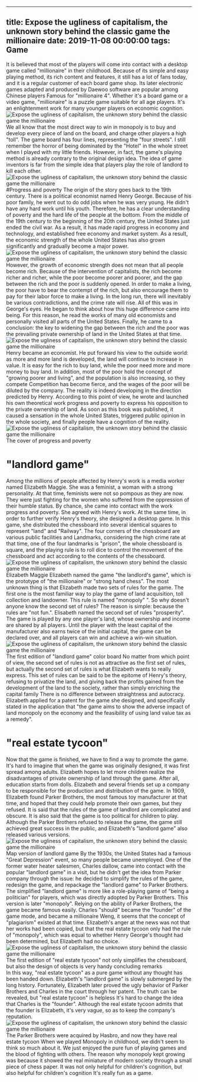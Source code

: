 
---
title: Expose the ugliness of capitalism, the unknown story behind the classic game the millionaire
date: 2019-11-08 00:00:00
tags:  Game
---
It is believed that most of the players will come into contact with a desktop game called "millionaire" in their childhood. Because of its simple and easy playing method, its rich content and features, it still has a lot of fans today, and it is a regular customer of each board game shop. Its later electronic games adapted and produced by Daewoo software are popular among Chinese players Famous for "millionaire 4". Whether it's a board game or a video game, "millionaire" is a puzzle game suitable for all age players. It's an enlightenment work for many younger players on economic cognition.
![Expose the ugliness of capitalism, the unknown story behind the classic game the millionaire](5ee7580c37054dbd920bf6897cfe4a5e.jpg)
We all know that the most direct way to win in monopoly is to buy and develop every piece of land on the board, and charge other players a high "toll". The game board has four lines, representing the "four streets". I still remember the horror of being dominated by the "Hotel" in the whole street when I played with my little friends. However, in fact, the game's playing method is already contrary to the original design idea. The idea of game inventors is far from the simple idea that players play the role of landlord to kill each other.
![Expose the ugliness of capitalism, the unknown story behind the classic game the millionaire](d400bf2f49e943238fa9137dc58d8f37.jpg)
#Progress and poverty
The origin of the story goes back to the 19th century. There is a political economist named Henry George. Because of his poor family, he went out to do odd jobs when he was very young. He didn't have any hard work until his youth. Therefore, he has a clear understanding of poverty and the hard life of the people at the bottom. From the middle of the 19th century to the beginning of the 20th century, the United States just ended the civil war. As a result, it has made rapid progress in economy and technology, and established free economy and market system. As a result, the economic strength of the whole United States has also grown significantly and gradually become a major power.
![Expose the ugliness of capitalism, the unknown story behind the classic game the millionaire](d32ce0c5df4647a7ac37d6a0a8430be3.jpg)
However, the growth of economic strength does not mean that all people become rich. Because of the intervention of capitalists, the rich become richer and richer, while the poor become poorer and poorer, and the gap between the rich and the poor is suddenly opened. In order to make a living, the poor have to bear the contempt of the rich, but also encourage them to pay for their labor force to make a living. In the long run, there will inevitably be various contradictions, and the crime rate will rise. All of this was in George's eyes. He began to think about how this huge difference came into being. For this reason, he read the works of many old economists and personally visited all parts of the United States. Finally, he came to a conclusion: the key to widening the gap between the rich and the poor was the prevailing private ownership of land in the United States at that time.
![Expose the ugliness of capitalism, the unknown story behind the classic game the millionaire](0423c085614147f8a51097677022a858.jpg)
Henry became an economist. He put forward his view to the outside world: as more and more land is developed, the land will continue to increase in value. It is easy for the rich to buy land, while the poor need more and more money to buy land. In addition, most of the poor hold the concept of "growing poorer and living", and the population is also increasing, so they compete Competition has become fierce, and the wages of the poor will be diluted by the company. The reality is indeed developing in the direction predicted by Henry. According to this point of view, he wrote and launched his own theoretical work progress and poverty to express his opposition to the private ownership of land. As soon as this book was published, it caused a sensation in the whole United States, triggered public opinion in the whole society, and finally people have a cognition of the reality.
![Expose the ugliness of capitalism, the unknown story behind the classic game the millionaire](e83a6d65a1584893a2dde9d326118d3a.jpg)
The cover of progress and poverty
#  "landlord game"
Among the millions of people affected by Henry's work is a media worker named Elizabeth Maggie. She was a feminist, a woman with a strong personality. At that time, feminists were not so pompous as they are now. They were just fighting for the women who suffered from the oppression of their humble status.
By chance, she came into contact with the work progress and poverty. She agreed with Henry's work. At the same time, in order to further verify Henry's theory, she designed a desktop game. In this game, she distributed the chessboard into several identical squares to represent "land" and "Railway". The four corners of the chessboard are various public facilities and Landmarks, considering the high crime rate at that time, one of the four landmarks is "prison", the whole chessboard is square, and the playing rule is to roll dice to control the movement of the chessboard and act according to the contents of the chessboard.
![Expose the ugliness of capitalism, the unknown story behind the classic game the millionaire](81c53f0c5e5c4aca9368e2a20e9682f0.jpg)
Elizabeth Maggie
Elizabeth named the game "the landlord's game", which is the prototype of "the millionaire" or "strong hand chess". The most unknown thing is that Elizabeth made two sets of rules for the game. The first one is the most familiar way to play the game of land acquisition, toll collection and landowner. This rule is named "monopoly" ". So why doesn't anyone know the second set of rules? The reason is simple: because the rules are "not fun.". Elisabeth named the second set of rules "prosperity". The game is played by any one player's land, whose ownership and income are shared by all players. Until the player with the least capital of the manufacturer also earns twice of the initial capital, the game can be declared over, and all players can win and achieve a win-win situation.
![Expose the ugliness of capitalism, the unknown story behind the classic game the millionaire](b2cb09875ab04b779b273a81c1e60ec4.jpg)
The first edition of "landlord game" color board
No matter from which point of view, the second set of rules is not as attractive as the first set of rules, but actually the second set of rules is what Elizabeth wants to really express. This set of rules can be said to be the epitome of Henry's theory, refusing to privatize the land, and giving back the profits gained from the development of the land to the society, rather than simply enriching the capital family There is no difference between straightness and autocracy. Elizabeth applied for a patent for the game she designed, and specifically stated in the application that "the game aims to show the adverse impact of land monopoly on the economy and the feasibility of using land value tax as a remedy".
#  "real estate tycoon"
Now that the game is finished, we have to find a way to promote the game. It's hard to imagine that when the game was originally designed, it was first spread among adults. Elizabeth hopes to let more children realize the disadvantages of private ownership of land through the game. After all, education starts from dolls. Elizabeth and several friends set up a company to be responsible for the production and distribution of the game. In 1909, Elizabeth found Parker Brothers, the most famous toy manufacturer at that time, and hoped that they could help promote their own games, but they refused. It is said that the rules of the game of landlord are complicated and obscure. It is also said that the game is too political for children to play. Although the Parker Brothers refused to release the game, the game still achieved great success in the public, and Elizabeth's "landlord game" also released various versions.
![Expose the ugliness of capitalism, the unknown story behind the classic game the millionaire](f25da8e604f549e38203388b05d2ba94.jpg)
Map version of landlord game
By the 1930s, the United States had a famous "Great Depression" event, so many people became unemployed. One of the former water heater salesmen, Charles dallow, came into contact with the popular "landlord game" in a visit, but he didn't get the idea from Parker company through the issue: he decided to simplify the rules of the game, redesign the game, and repackage the "landlord game" to Parker Brothers.
The simplified "landlord game" is more like a role-playing game of "being a politician" for players, which was directly adopted by Parker Brothers. This version is later "monopoly". Relying on the ability of Parker Brothers, the game became famous easily. Charles "should" became the "founder" of the game mode, and became a millionaire Weng, it seems that the concept of "plagiarism" existed at that time. Elizabeth's anger at the news was not that her works had been copied, but that the real estate tycoon only had the rule of "monopoly", which was equal to whether Henry George's thought had been determined, but Elizabeth had no choice.
![Expose the ugliness of capitalism, the unknown story behind the classic game the millionaire](b508f147f13f494bb92053f9fad81123.jpg)
The first edition of "real estate tycoon" not only simplifies the chessboard, but also the design of objects is very handy
    concluding remarks  
In this way, "real estate tycoon" as a pure game without any thought has been handed down. Elizabeth's "landlord game" is slowly submerged by the long history. Fortunately, Elizabeth later proved the ugly behavior of Parker Brothers and Charles in the court through her patent. The truth can be revealed, but "real estate tycoon" is helpless It's hard to change the idea that Charles is the "founder". Although the real estate tycoon admits that the founder is Elizabeth, it's very vague, so as to keep the company's reputation.
![Expose the ugliness of capitalism, the unknown story behind the classic game the millionaire](f24cb092c4ea44b8bafd8e8bd539fbf1.jpg)
The Parker Brothers were acquired by Hasbro, and now they have real estate tycoon
When we played Monopoly in childhood, we didn't seem to think so much about it. We just enjoyed the pure fun of playing games and the blood of fighting with others. The reason why monopoly kept growing was because it showed the real miniature of modern society through a small piece of chess paper. It was not only helpful for children's cognition, but also helpful for children's cognition It's really fun as a game.